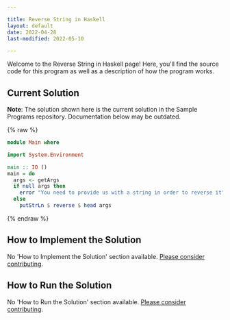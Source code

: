 ```yaml
---

title: Reverse String in Haskell
layout: default
date: 2022-04-28
last-modified: 2022-05-10

---
```


Welcome to the Reverse String in Haskell page! Here, you'll find the source code for this program as well as a description of how the program works.

## Current Solution

**Note**: The solution shown here is the current solution in the Sample Programs repository. Documentation below may be outdated.

{% raw %}

```haskell
module Main where

import System.Environment

main :: IO ()
main = do
  args <- getArgs
  if null args then
    error "You need to provide us with a string in order to reverse it"
  else
    putStrLn $ reverse $ head args
```

{% endraw %}

## How to Implement the Solution

No 'How to Implement the Solution' section available. [Please consider contributing](https://github.com/TheRenegadeCoder/sample-programs-website).

## How to Run the Solution

No 'How to Run the Solution' section available. [Please consider contributing](https://github.com/TheRenegadeCoder/sample-programs-website).